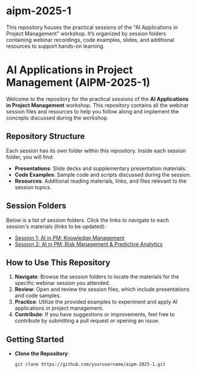 # aipm-2025-1
This repository houses the practical sessions of the "AI Applications in Project Management" workshop. It’s organized by session folders containing webinar recordings, code examples, slides, and additional resources to support hands-on learning.

# AI Applications in Project Management (AIPM-2025-1)

Welcome to the repository for the practical sessions of the **AI Applications in Project Management** workshop. This repository contains all the webinar session files and resources to help you follow along and implement the concepts discussed during the workshop.

## Repository Structure

Each session has its own folder within this repository. Inside each session folder, you will find:
- **Presentations**: Slide decks and supplementary presentation materials.
- **Code Examples**: Sample code and scripts discussed during the session.
- **Resources**: Additional reading materials, links, and files relevant to the session topics.

## Session Folders

Below is a list of session folders. Click the links to navigate to each session's materials (links to be updated):

- [Session 1: AI in PM: Knowledge Management]()
- [Session 2: AI in PM: Risk Management & Predictive Analytics]()


## How to Use This Repository

1. **Navigate**: Browse the session folders to locate the materials for the specific webinar session you attended.
2. **Review**: Open and review the session files, which include presentations and code samples.
3. **Practice**: Utilize the provided examples to experiment and apply AI applications in project management.
4. **Contribute**: If you have suggestions or improvements, feel free to contribute by submitting a pull request or opening an issue.

## Getting Started

- **Clone the Repository**:
  ```bash
  git clone https://github.com/yourusername/aipm-2025-1.git
